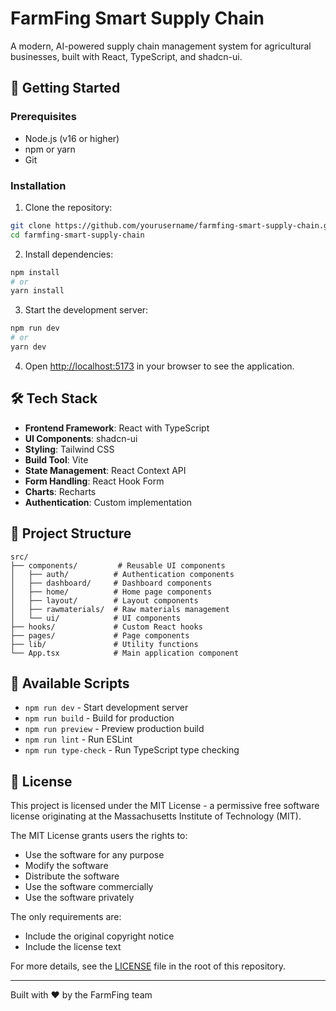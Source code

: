 # FarmFing Smart Supply Chain

A modern, AI-powered supply chain management system for agricultural businesses, built with React, TypeScript, and shadcn-ui.

## 🚀 Getting Started

### Prerequisites

- Node.js (v16 or higher)
- npm or yarn
- Git

### Installation

1. Clone the repository:
```bash
git clone https://github.com/yourusername/farmfing-smart-supply-chain.git
cd farmfing-smart-supply-chain
```

2. Install dependencies:
```bash
npm install
# or
yarn install
```

3. Start the development server:
```bash
npm run dev
# or
yarn dev
```

4. Open [http://localhost:5173](http://localhost:5173) in your browser to see the application.

## 🛠️ Tech Stack

- **Frontend Framework**: React with TypeScript
- **UI Components**: shadcn-ui
- **Styling**: Tailwind CSS
- **Build Tool**: Vite
- **State Management**: React Context API
- **Form Handling**: React Hook Form
- **Charts**: Recharts
- **Authentication**: Custom implementation

## 📁 Project Structure

```
src/
├── components/         # Reusable UI components
│   ├── auth/          # Authentication components
│   ├── dashboard/     # Dashboard components
│   ├── home/          # Home page components
│   ├── layout/        # Layout components
│   ├── rawmaterials/  # Raw materials management
│   └── ui/            # UI components
├── hooks/             # Custom React hooks
├── pages/             # Page components
├── lib/               # Utility functions
└── App.tsx            # Main application component
```

## 🔧 Available Scripts

- `npm run dev` - Start development server
- `npm run build` - Build for production
- `npm run preview` - Preview production build
- `npm run lint` - Run ESLint
- `npm run type-check` - Run TypeScript type checking

## 📝 License

This project is licensed under the MIT License - a permissive free software license originating at the Massachusetts Institute of Technology (MIT). 

The MIT License grants users the rights to:
- Use the software for any purpose
- Modify the software
- Distribute the software
- Use the software commercially
- Use the software privately

The only requirements are:
- Include the original copyright notice
- Include the license text

For more details, see the [LICENSE](LICENSE) file in the root of this repository.

---

Built with ❤️ by the FarmFing team